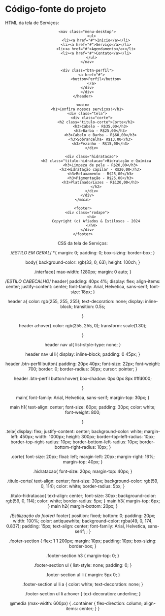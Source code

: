 # Código-fonte do projeto
HTML da tela de Serviços:

<!DOCTYPE html>
<html lang="en">

<head>
    <meta charset="UTF-8">
    <meta name="viewport" content="width=device-width, initial-scale=1.0">
    <title>Serviços Barbearia</title>
    <link rel="stylesheet" href="serviços.css">
</head>

<body>
    <header>
        
        <nav class="menu-desktop">
            <ul>
                <li><a href="#">Inicio</a></li>
                <li><a href="#">Serviço</a></li>
                <li><a href="#">Agendamento</a></li>
                <li><a href="#">Contato</a></li>
            </ul>
        </nav>

        <div class="btn-perfil">
            <a href="#">
                <button>Perfil</button>
            </a>
        </div>
        </div>
    </header>

    <main>
        <h1>Confira nossos serviços!</h1>
        <div class="tela">
            <div class="corte">
                <h2 class="titulo-corte">Corte</h2>
                    <h3>Cabelo - R$35,00</h3>
                    <h3>Barba - R$25,00</h3>
                    <h3>Cabelo e Barba - R$60,00</h3>
                    <h3>Sobrancelha- R$13,00</h3>
                    <h3>Pézinho - R$15,00</h3>
            </div>

            <div class="hidratacao">
                <h2 class="titulo-hidratacao">Hidratação e Química
                    <h3>Limpeza de pele - R$20,00</h3>
                    <h3>Hidratação capilar - R$20,00</h3>
                    <h3>Relaxamento - R$25,00</h3>
                    <h3>Pigmentação - R$25,00</h3>
                    <h3>Platinado/Luzes - R$120,00</h3>
                </h2>
            </div>
        </div>
    </main>

    <footer>
        <div class="rodape">
            <h4>
                Copyright (c) Afiados & Estilosos - 2024
            </h4>
        </div>
    </footer>
    
</body>
</html>

CSS da tela de Serviços:

/*ESTILO EM GERAL*/
*{
    margin: 0;
    padding: 0;
    box-sizing: border-box;
}

body{
    background-color: rgb(33, 0, 63);
    height: 100ch;
}

.interface{
    max-width: 1280px;
    margin: 0 auto;
}

/*ESTILO CABECALHO*/
header{
    padding: 40px 4%;
    display: flex;
    align-items: center;
    justify-content: center;
    font-family: Arial, Helvetica, sans-serif;
    font-size: 18px;
}

header a{
    color: rgb(255, 255, 255);
    text-decoration: none;
    display: inline-block;
    transition: 0.5s;

}

header a:hover{
    color: rgb(255, 255, 0);
    transform: scale(1.30);

}

header nav ul{
    list-style-type: none;
}

header nav ul li{
    display: inline-block;
    padding: 0 45px;
}

header .btn-perfil button{
    padding: 20px 40px;
    font-size: 22px;
    font-weight: 700;
    border: 0;
    border-radius: 30px;
    cursor: pointer;
}

header .btn-perfil button:hover{
    box-shadow: 0px 0px 8px #ffd000;

}

main{
    font-family: Arial, Helvetica, sans-serif;
    margin-top: 30px;
}

main h1{
    text-align: center;
    font-size: 60px;
    padding: 30px;
    color: white;
    font-weight: 800;

}

.tela{
    display: flex;
    justify-content: center;
    background-color: white;
    margin-left: 450px;
    width: 1000px;
    height: 300px;
    border-top-left-radius: 10px; 
    border-top-right-radius: 10px; 
    border-bottom-left-radius: 10px;
    border-bottom-right-radius: 10px;
}



.corte{
    font-size: 20px;
    float: left;
    margin-left: 20px;
    margin-right: 16%;
    margin-top: 40px;
}

.hidratacao{
    font-size: 20px;
    margin-top: 40px;
}

.titulo-corte{
    text-align: center;
    font-size: 30px;
    background-color: rgb(59, 0, 114);
    color: white;
    border-radius: 5px;
}

.titulo-hidratacao{
    text-align: center;
    font-size: 30px;
    background-color: rgb(59, 0, 114);
    color: white;
    border-radius: 5px;
}
main h3{
    margin-top: 6px;
}
main h2{
    margin-bottom: 20px;
}

/*Estilização do footer*/
footer{
    position: fixed;
    bottom: 0;
    padding: 20px;
    width: 100%;
    color: antiquewhite;
    background-color: rgba(49, 0, 174, 0.837);
    padding: 15px;
    text-align: center;
    font-family: Arial, Helvetica, sans-serif;
    ;
}

.footer-section {
    flex: 1 1 200px;
    margin: 10px;
    padding: 10px;
    box-sizing: border-box;
  }

  .footer-section h3 {
    margin-top: 0;
  }

  .footer-section ul {
    list-style: none;
    padding: 0;
  }

  .footer-section ul li {
    margin: 5px 0;
  }

  .footer-section ul li a {
    color: white;
    text-decoration: none;
  }

  .footer-section ul li a:hover {
    text-decoration: underline;
  }

  @media (max-width: 600px) {
    .container {
      flex-direction: column;
      align-items: center;
    }
}

